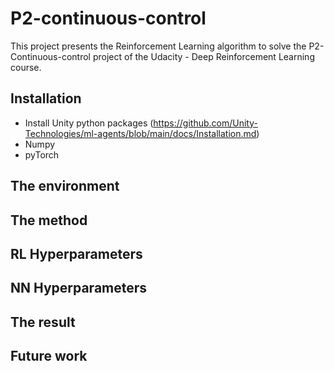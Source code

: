 # P2-continuous-control
This project presents the Reinforcement Learning algorithm to solve the P2-Continuous-control project of the Udacity - Deep Reinforcement Learning course.
## Installation
- Install Unity python packages (https://github.com/Unity-Technologies/ml-agents/blob/main/docs/Installation.md)
- Numpy
- pyTorch
## The environment

## The method

## RL Hyperparameters

## NN Hyperparameters

## The result

## Future work
